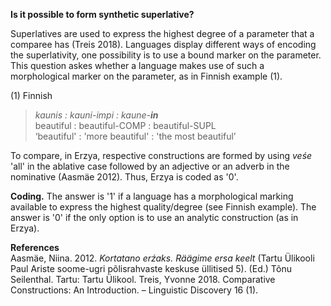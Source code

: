 **Is it possible to form synthetic superlative?**

Superlatives are used to express the highest degree of a parameter that a comparee has (Treis 2018). Languages display different ways of encoding the superlativity, one possibility is to use a bound marker on the parameter. This question askes whether a language makes use of such a morphological marker on the parameter, as in Finnish example (1).

(1) Finnish<br/> 
>*kaunis : kauni-impi : kaune-**in***<br/> 
>beautiful : beautiful-COMP : beautiful-SUPL<br/> 
>‘beautiful' : 'more beautiful' : 'the most beautiful’

To compare, in Erzya, respective constructions are formed by using *veśe* 'all' in the ablative case followed by an adjective or an adverb in the nominative (Aasmäe 2012). Thus, Erzya is coded as '0'.

**Coding.** The answer is '1' if a language has a morphological marking available to express the highest quality/degree (see Finnish example). The answer is '0' if the only option is to use an analytic construction (as in Erzya).

**References**<br/>
Aasmäe, Niina. 2012. *Kortatano erźaks. Räägime ersa keelt* (Tartu Ülikooli Paul Ariste soome-ugri põlisrahvaste keskuse üllitised 5). (Ed.) Tõnu Seilenthal. Tartu: Tartu Ülikool.
Treis, Yvonne 2018. Comparative Constructions: An Introduction. – Linguistic Discovery 16 (1).

